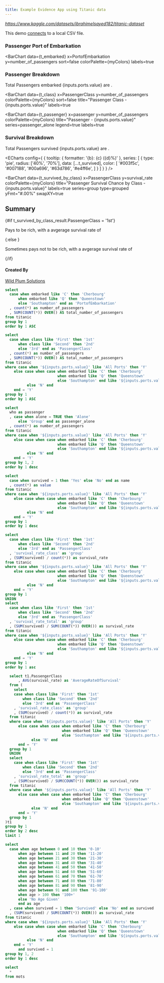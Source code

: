 ```yaml
---
title: Example Evidence App using Titanic data
---
```


_https://www.kaggle.com/datasets/ibrahimelsayed182/titanic-dataset_

This demo [connects](/settings) to a local CSV file.

<BigValue data={t_embarked} value=total_number_of_passengers/>

### Passenger Port of Embarkation

<script>
    let myColors = [
        '#003f5c',
        '#007188',
        '#00a696',
        '#63d786',
        '#e4ff6e',
    ]
</script>

<BarChart 
  data={t_embarked} 
  x=PortofEmbarkation
  y=number_of_passengers 
  sort=false
  colorPalette={myColors}
  labels=true
>
</BarChart>

<Dropdown data={t_embarked} name=ports value=PortofEmbarkation>
    <DropdownOption value="All Ports" valueLabel="All Ports"/>
</Dropdown>

### Passenger Breakdown

Total Passengers embarked {inputs.ports.value} are **<Value data={t_class} column=total_number_of_passengers/>**.

<BarChart 
  data={t_class} 
  x=PassengerClass
  y=number_of_passengers 
  colorPalette={myColors}
  sort=false
  title="Passenger Class - {inputs.ports.value}"
  labels=true
>
</BarChart>

<BarChart 
  data={t_passenger} 
  x=passenger
  y=number_of_passengers 
  colorPalette={myColors}
  title="Passenger - {inputs.ports.value}"
  series=passenger_alone
  legend=true
  labels=true
>
</BarChart>

### Survival Breakdown

Total Passengers survived {inputs.ports.value} are **<Value data={t_survived} column=value/>**.

<ECharts config={
    {
        tooltip: {
            formatter: '{b}: {c} ({d}%)'
        },
      series: [
        {
          type: 'pie',
          radius: ['40%', '70%'],
          data: [...t_survived],
          color: [
              '#003f5c',
              '#007188',
              '#00a696',
              '#63d786',
              '#e4ff6e',
      ]
        }
      ]
      }
    }
/>

<BarChart 
  data={t_survived_by_class} 
  x=PassengerClass
  y=survival_rate 
  colorPalette={myColors}
  title="Passenger Survival Chance by Class - {inputs.ports.value}"
  labels=true
  series=group 
  type=grouped
  yFmt="#.00%"
  swapXY=true
>
</BarChart>

<Heatmap 
    data={t_survived_age} 
    x=survived 
    y=age 
    value=survival_rate 
    valueFmt="#.00%"
    colorPalette={myColors}
    title="Passengers Survival Chance by Age - {inputs.ports.value}"
/>

## Summary

{#if t_survived_by_class_result.PassengerClass = '1st'}

Pays to be rich, with a avgerage survival rate of <Value data={t_survived_by_class_result} column=AverageRateOfSurvival fmt="#.00%"/>

{:else }

Sometimes pays not to be rich, with a avgerage survival rate of <Value data={t_survived_by_class_result} column=AverageRateOfSurvival fmt="#.00%"/>

{/if}



#### Created By

[Wild Plum Solutions](https://www.wildplumsolutions.co.uk/)

```sql t_embarked
select
  case when embarked like 'C' then 'Cherbourg'
      when embarked like 'Q' then 'Queenstown'
      else 'Southampton' end as 'PortofEmbarkation'
  , count(*) as number_of_passengers
  , SUM(COUNT(*)) OVER() AS total_number_of_passengers
from titanic
group by 1 
order by 1 ASC
```

```sql t_class
select
  case when class like 'First' then '1st'
      when class like 'Second' then '2nd'
      else '3rd' end as 'PassengerClass'
  , count(*) as number_of_passengers
  , SUM(COUNT(*)) OVER() AS total_number_of_passengers
from titanic
where case when '${inputs.ports.value}' like 'All Ports' then 'Y'
    else case when case when embarked like 'C' then 'Cherbourg'
                        when embarked like 'Q' then 'Queenstown'
                        else 'Southampton' end like '${inputs.ports.value}' then 'Y'
          else 'N' end
    end = 'Y'
group by 1 
order by 1 ASC
```

```sql t_passenger
select
  who as passenger
  , case when alone = TRUE then 'Alone'
      else 'Group' end as passenger_alone
  , count(*) as number_of_passengers
from titanic
where case when '${inputs.ports.value}' like 'All Ports' then 'Y'
    else case when case when embarked like 'C' then 'Cherbourg'
                        when embarked like 'Q' then 'Queenstown'
                        else 'Southampton' end like '${inputs.ports.value}' then 'Y'
          else 'N' end
    end = 'Y'
group by 1, 2
order by 1 desc
```

```sql t_survived
select
  case when survived = 1 then 'Yes' else 'No' end as name
  , count(*) as value
from titanic
where case when '${inputs.ports.value}' like 'All Ports' then 'Y'
    else case when case when embarked like 'C' then 'Cherbourg'
                        when embarked like 'Q' then 'Queenstown'
                        else 'Southampton' end like '${inputs.ports.value}' then 'Y'
          else 'N' end
    end = 'Y'
group by 1 
order by 1 desc
```

```sql t_survived_by_class
select
  case when class like 'First' then '1st'
      when class like 'Second' then '2nd'
      else '3rd' end as 'PassengerClass'
  , 'survival_rate_class' as 'group'
  , (SUM(survived) / count(*)) as survival_rate
from titanic
where case when '${inputs.ports.value}' like 'All Ports' then 'Y'
    else case when case when embarked like 'C' then 'Cherbourg'
                        when embarked like 'Q' then 'Queenstown'
                        else 'Southampton' end like '${inputs.ports.value}' then 'Y'
          else 'N' end
    end = 'Y'
group by 1
UNION
select
  case when class like 'First' then '1st'
      when class like 'Second' then '2nd'
      else '3rd' end as 'PassengerClass'
  , 'survival_rate_total' as 'group'
  , (SUM(survived) / SUM(COUNT(*)) OVER()) as survival_rate
from titanic
where case when '${inputs.ports.value}' like 'All Ports' then 'Y'
    else case when case when embarked like 'C' then 'Cherbourg'
                        when embarked like 'Q' then 'Queenstown'
                        else 'Southampton' end like '${inputs.ports.value}' then 'Y'
          else 'N' end
    end = 'Y'
group by 1
order by 1 asc
```

```sql t_survived_by_class_result
  select t1.PassengerClass
      , AVG(survival_rate) as 'AverageRateOfSurvival'
  from (
    select
    case when class like 'First' then '1st'
        when class like 'Second' then '2nd'
        else '3rd' end as 'PassengerClass'
    , 'survival_rate_class' as 'group'
    , (SUM(survived) / count(*)) as survival_rate
  from titanic
  where case when '${inputs.ports.value}' like 'All Ports' then 'Y'
      else case when case when embarked like 'C' then 'Cherbourg'
                          when embarked like 'Q' then 'Queenstown'
                          else 'Southampton' end like '${inputs.ports.value}' then 'Y'
            else 'N' end
      end = 'Y'
  group by 1
  UNION
  select
    case when class like 'First' then '1st'
        when class like 'Second' then '2nd'
        else '3rd' end as 'PassengerClass'
    , 'survival_rate_total' as 'group'
    , (SUM(survived) / SUM(COUNT(*)) OVER()) as survival_rate
  from titanic
  where case when '${inputs.ports.value}' like 'All Ports' then 'Y'
      else case when case when embarked like 'C' then 'Cherbourg'
                          when embarked like 'Q' then 'Queenstown'
                          else 'Southampton' end like '${inputs.ports.value}' then 'Y'
            else 'N' end
      end = 'Y'
  group by 1
)t1
group by 1
order by 2 desc
limit 1
```

```sql t_survived_age
select
  case when age between 0 and 10 then '0-10'
      when age between 11 and 20 then '11-20'
      when age between 21 and 30 then '21-30'
      when age between 31 and 40 then '31-40'
      when age between 41 and 50 then '41-50'
      when age between 51 and 60 then '51-60'
      when age between 61 and 70 then '61-70'
      when age between 71 and 80 then '71-80'
      when age between 81 and 90 then '81-90'
      when age between 91 and 100 then '91-100'
      when age > 100 then '100+'
      else 'No Age Given'
      end as age
  , case when survived = 1 then 'Survived' else 'No' end as survived
  , (SUM(survived) / SUM(COUNT(*)) OVER()) as survival_rate
from titanic
where case when '${inputs.ports.value}' like 'All Ports' then 'Y'
    else case when case when embarked like 'C' then 'Cherbourg'
                        when embarked like 'Q' then 'Queenstown'
                        else 'Southampton' end like '${inputs.ports.value}' then 'Y'
          else 'N' end
    end = 'Y'
      and survived = 1
group by 1, 2
order by 1 desc
```
```sql t_mots
select
  *
from mots
```